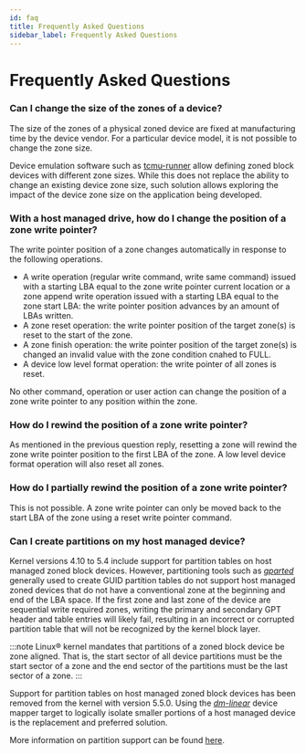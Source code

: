 ```yaml
---
id: faq
title: Frequently Asked Questions
sidebar_label: Frequently Asked Questions
---
```


# Frequently Asked Questions

### **Can I change the size of the zones of a device?**

The size of the zones of a physical zoned device are fixed at manufacturing
time by the device vendor. For a particular device model, it is not possible
to change the zone size.

Device emulation software such as
[tcmu-runner](/docs/tools/tcmu-runner) allow defining zoned block devices with
different zone sizes. While this does not replace the ability to change an
existing device zone size, such solution allows exploring the impact of the
device zone size on the application being developed.

### **With a host managed drive, how do I change the position of a zone write pointer?**

The write pointer position of a zone changes automatically in response to the
following operations.

* A write operation (regular write command, write same command) issued with
  a starting LBA equal to the zone write pointer current location or a zone
  append write operation issued with a starting LBA equal to the zone start LBA:
  the write pointer position advances by an amount of LBAs written.
* A zone reset operation: the write pointer position of the target zone(s)
  is reset to the start of the zone.
* A zone finish operation: the write pointer position of the target zone(s)
  is changed an invalid value with the zone condition cnahed to FULL.
* A device low level format operation: the write pointer of all zones is reset.

No other command, operation or user action can change the position of a zone
write pointer to any position within the zone.

### **How do I rewind the position of a zone write pointer?**

As mentioned in the previous question reply, resetting a zone will rewind the
zone write pointer position to the first LBA of the zone. A low level device
format operation will also reset all zones.

### **How do I partially rewind the position of a zone write pointer?**

This is not possible. A zone write pointer can only be moved back to the start
LBA of the zone using a reset write pointer command.

### **Can I create partitions on my host managed device?**

Kernel versions 4.10 to 5.4 include support for partition tables on host managed
zoned block devices. However, partitioning tools such as
<a href="https://gparted.org/" target="_blank">*gparted*</a> generally used to
create GUID partition tables do not support host managed zoned devices that do
not have a conventional zone at the beginning and end of the LBA space. If the
first zone and last zone of the device are sequential write required zones,
writing the primary and secondary GPT header and table entries will likely fail,
resulting in an incorrect or corrupted partition table that will not be
recognized by the kernel block layer.

:::note
Linux&reg; kernel mandates that partitions of a zoned block device be zone
aligned. That is, the start sector of all device partitions must be the start
sector of a zone and the end sector of the partitions must be the last sector of
a zone.
:::

Support for partition tables on host managed zoned block devices has been
removed from the kernel with version 5.5.0. Using the
[*dm-linear*](/docs/linux/dm#dm-linear) device mapper target to logically
isolate smaller portions of a host managed device is the replacement and
preferred solution.

More information on partition support can be found [here](/docs/linux/part).
